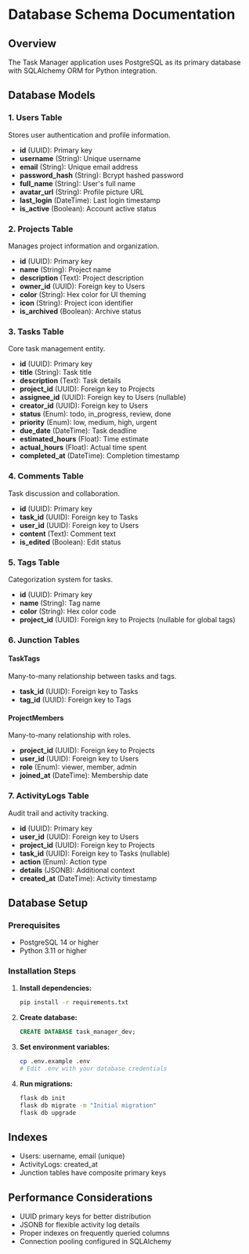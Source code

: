 # Database Schema Documentation

## Overview
The Task Manager application uses PostgreSQL as its primary database with SQLAlchemy ORM for Python integration.

## Database Models

### 1. Users Table
Stores user authentication and profile information.
- **id** (UUID): Primary key
- **username** (String): Unique username
- **email** (String): Unique email address
- **password_hash** (String): Bcrypt hashed password
- **full_name** (String): User's full name
- **avatar_url** (String): Profile picture URL
- **last_login** (DateTime): Last login timestamp
- **is_active** (Boolean): Account active status

### 2. Projects Table
Manages project information and organization.
- **id** (UUID): Primary key
- **name** (String): Project name
- **description** (Text): Project description
- **owner_id** (UUID): Foreign key to Users
- **color** (String): Hex color for UI theming
- **icon** (String): Project icon identifier
- **is_archived** (Boolean): Archive status

### 3. Tasks Table
Core task management entity.
- **id** (UUID): Primary key
- **title** (String): Task title
- **description** (Text): Task details
- **project_id** (UUID): Foreign key to Projects
- **assignee_id** (UUID): Foreign key to Users (nullable)
- **creator_id** (UUID): Foreign key to Users
- **status** (Enum): todo, in_progress, review, done
- **priority** (Enum): low, medium, high, urgent
- **due_date** (DateTime): Task deadline
- **estimated_hours** (Float): Time estimate
- **actual_hours** (Float): Actual time spent
- **completed_at** (DateTime): Completion timestamp

### 4. Comments Table
Task discussion and collaboration.
- **id** (UUID): Primary key
- **task_id** (UUID): Foreign key to Tasks
- **user_id** (UUID): Foreign key to Users
- **content** (Text): Comment text
- **is_edited** (Boolean): Edit status

### 5. Tags Table
Categorization system for tasks.
- **id** (UUID): Primary key
- **name** (String): Tag name
- **color** (String): Hex color code
- **project_id** (UUID): Foreign key to Projects (nullable for global tags)

### 6. Junction Tables

#### TaskTags
Many-to-many relationship between tasks and tags.
- **task_id** (UUID): Foreign key to Tasks
- **tag_id** (UUID): Foreign key to Tags

#### ProjectMembers
Many-to-many relationship with roles.
- **project_id** (UUID): Foreign key to Projects
- **user_id** (UUID): Foreign key to Users
- **role** (Enum): viewer, member, admin
- **joined_at** (DateTime): Membership date

### 7. ActivityLogs Table
Audit trail and activity tracking.
- **id** (UUID): Primary key
- **user_id** (UUID): Foreign key to Users
- **project_id** (UUID): Foreign key to Projects
- **task_id** (UUID): Foreign key to Tasks (nullable)
- **action** (Enum): Action type
- **details** (JSONB): Additional context
- **created_at** (DateTime): Activity timestamp

## Database Setup

### Prerequisites
- PostgreSQL 14 or higher
- Python 3.11 or higher

### Installation Steps

1. **Install dependencies:**
   ```bash
   pip install -r requirements.txt
   ```

2. **Create database:**
   ```sql
   CREATE DATABASE task_manager_dev;
   ```

3. **Set environment variables:**
   ```bash
   cp .env.example .env
   # Edit .env with your database credentials
   ```

4. **Run migrations:**
   ```bash
   flask db init
   flask db migrate -m "Initial migration"
   flask db upgrade
   ```

## Indexes
- Users: username, email (unique)
- ActivityLogs: created_at
- Junction tables have composite primary keys

## Performance Considerations
- UUID primary keys for better distribution
- JSONB for flexible activity log details
- Proper indexes on frequently queried columns
- Connection pooling configured in SQLAlchemy